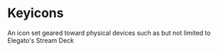 # Keyicons

An icon set geared toward physical devices such as but not limited to Elegato's Stream Deck
